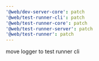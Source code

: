 ```yaml
---
'@web/dev-server-core': patch
'@web/test-runner-cli': patch
'@web/test-runner-core': patch
'@web/test-runner-server': patch
'@web/test-runner': patch
---
```


move logger to test runner cli
